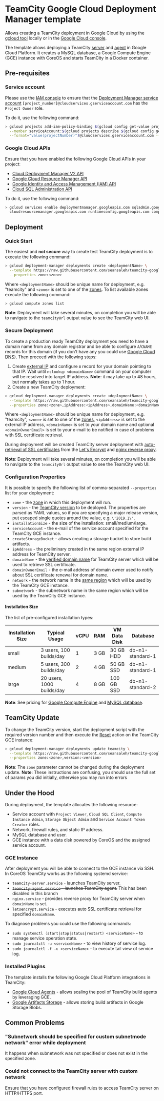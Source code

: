 # TeamCity Google Cloud Deployment Manager template

Allows creating a TeamCity deployment in Google Cloud by using the [gcloud tool](https://cloud.google.com/sdk/gcloud/) locally or in the [Google Cloud console](https://console.cloud.google.com/).

The template allows deploying a TeamCity [server](https://hub.docker.com/r/jetbrains/teamcity-server/) and [agent](https://hub.docker.com/r/jetbrains/teamcity-agent/) in Google Cloud Platform. It creates a MySQL database, a Google Compute Engine (GCE) instance with CoreOS and starts TeamCity in a Docker container.

## Pre-requisites

### Service account

Please use the [IAM console](https://console.cloud.google.com/iam-admin/iam/project) to ensure that the [Deployment Manager service account](https://cloud.google.com/deployment-manager/docs/access-control#access_control_for_deployment_manager) `[project_number]@cloudservices.gserviceaccount.com` has the `Project Owner` role.

To do it, use the following command:

```sh
> gcloud projects add-iam-policy-binding $(gcloud config get-value project) \
  --member serviceAccount:$(gcloud projects describe $(gcloud config get-value project) \
  --format="value(projectNumber)")@cloudservices.gserviceaccount.com --role roles/owner
```

### Google Cloud APIs

Ensure that you have enabled the following Google Cloud APIs in your project:
* [Cloud Deployment Manager V2 API](https://console.cloud.google.com/apis/api/deploymentmanager.googleapis.com/overview)
* [Google Cloud Resource Manager API](https://console.cloud.google.com/apis/api/cloudresourcemanager.googleapis.com/overview)
* [Google Identity and Access Management (IAM) API](https://console.cloud.google.com/apis/api/iam.googleapis.com/overview)
* [Cloud SQL Administration API](https://console.developers.google.com/apis/api/sqladmin.googleapis.com/overview)

To do it, use the following command:

```sh
> gcloud services enable deploymentmanager.googleapis.com sqladmin.googleapis.com iam.googleapis.com \
  cloudresourcemanager.googleapis.com runtimeconfig.googleapis.com compute.googleapis.com
```

## Deployment

### Quick Start 

The easiest and **not secure** way to create test TeamCity deployment is to execute the following command:

```sh
> gcloud deployment-manager deployments create <deploymentName> \
  --template https://raw.githubusercontent.com/seansaleh/teamcity-google-template/master/teamcity.jinja \
  --properties zone:<zone>
```

Where `<deploymentName>` should be unique name for deployment, e.g. "teamcity" and `<zone>` is set to one of the [zones](https://cloud.google.com/compute/docs/regions-zones/). To list available zones execute the following command:

```sh
> gcloud compute zones list
```

**Note**: Deployment will take several minutes, on completion you will be able to navigate to the `teamcityUrl` output value to see the TeamCity web UI.

### Secure Deployment

To create a production ready TeamCity deployment you need to have a domain name from any domain registrar and be able to configure `A`/`CNAME` records for this domain (if you don't have any you could use [Google Cloud DNS](https://cloud.google.com/dns/docs/quickstart)). Then proceed with the following steps:

1. Create [external IP](https://cloud.google.com/compute/docs/ip-addresses/reserve-static-external-ip-address) and configure `A` record for your domain pointing to that IP. Wait until `nslookup <domainName>` command on your computer will be resolved into target IP address. **Note**: it may take up to 48 hours, but normally takes up to 1 hour.
2. Create a new TeamCity deployment:

```sh
> gcloud deployment-manager deployments create <deploymentName> \
  --template https://raw.githubusercontent.com/seansaleh/teamcity-google-template/master/teamcity.jinja \
  --properties zone:<zone>,ipAddress:<ipAddress>,domainName:<domainName>,domainOwnerEmail:<domainOwnerEmail>
```

Where `<deploymentName>` should be unique name for deployment, e.g. "teamcity", `<zone>` is set to one of the [zones](https://cloud.google.com/compute/docs/regions-zones/), `<ipAddress>` is set to the external IP address, `<domainName>` is set to your domain name and optional `<domainOwnerEmail>` is set to your e-mail to be notified in case of problems with SSL certificate retrieval.

During deployment will be created TeamCity server deployment with [auto-retrieval of SSL certificates](https://github.com/JrCs/docker-letsencrypt-nginx-proxy-companion) from the [Let's Encrypt](https://letsencrypt.org/) and [nginx reverse proxy](https://github.com/jwilder/nginx-proxy).

**Note**: Deployment will take several minutes, on completion you will be able to navigate to the `teamcityUrl` output value to see the TeamCity web UI.

### Configuration Properties

It is possible to specify the following list of comma-separated `--properties` list for your deployment:

* `zone` - the [zone](https://cloud.google.com/compute/docs/regions-zones/) in which this deployment will run.
* `version` - the [TeamCity version](https://www.jetbrains.com/teamcity/download/) to be deployed. The properties are parsed as YAML values, so if you are specifying a major release version, put escaped single quotes around the value, e.g. `\'2019.1\'`.
* `installationSize` - the size of the installation: small/medium/large.
* `serviceAccount` - the e-mail of the service account specified for the TeamCity GCE instance.
* `createStorageBucket` - allows creating a storage bucket to store build artifacts.
* `ipAddress` - the preliminary created in the same region external IP address for TeamCity server.
* `domainName` - the [verified domain name](https://cloud.google.com/compute/docs/instances/create-ptr-record#domain_ownership) for TeamCity server which will be used to retrieve SSL certificate.
* `domainOwnerEmail` - the e-mail address of domain owner used to notify about SSL certificate renewal for domain name.
* `network` - the network name in the [same region](https://cloud.google.com/compute/docs/regions-zones/) which will be used by the TeamCity GCE instance.
* `subnetwork` - the subnetwork name in the same region which will be used by the TeamCity GCE instance.

#### Installation Size

The list of pre-configured installation types:

| Installation Size | Typical Usage             | vCPU | RAM  | VM Data Disk | Database         |
| ----------------- | ------------------------- | ---- | ---- | ------------ | ---------------- |
| small             | 3 users, 100 builds/day   | 1    | 3 GB | 30 GB HDD    | db-n1-standard-1 |
| medium            | 5 users, 300 builds/day   | 2    | 4 GB | 50 GB SSD    | db-n1-standard-1 |
| large             | 20 users, 1000 builds/day | 4    | 8 GB | 100 GB SSD   | db-n1-standard-2 |

**Note**: See pricing for [Google Compute Engine](https://cloud.google.com/compute/pricing#custommachinetypepricing) and [MySQL database](https://cloud.google.com/sql/docs/mysql/pricing).

## TeamCity Update

To change the TeamCity version, start the deployment script with the required version number and then execute the [Reset](https://cloud.google.com/compute/docs/instances/restarting-an-instance) action on the TeamCity GCE instance:
 
```sh
> gcloud deployment-manager deployments update teamcity \
  --template https://raw.githubusercontent.com/seansaleh/teamcity-google-template/master/teamcity.jinja \
  --properties zone:<zone>,version:<version>
```

**Note**: The `zone` parameter cannot be changed during the deployment update.
**Note**: These instructions are confusing, you should use the full set of params you did initially, otherwise you may run into errors

## Under the Hood

During deployment, the template allocates the following resource:
* Service account with `Project Viewer`, `Cloud SQL Client`, `Compute Instance Admin`, `Storage Object Admin` and `Service Account Token Creator` roles.
* Network, firewall rules, and static IP address.
* MySQL database and user.
* GCE instance with a data disk powered by CoreOS and the assigned service account.

### GCE Instance

After deployment you will be able to connect to the GCE instance via SSH. In CoreOS TeamCity works as the following systemd service:

* `teamcity-server.service` - launches TeamCity server.
* ~~`teamcity-agent.service` - launches TeamCity agent.~~ This has been disabled in this branch
* `nginx.service` - provides reverse proxy for TeamCity server when `domainName` is set.
* `letsencrypt.service` - executes auto SSL certificate retrieval for specified `domainName`.

To diagnose problems you could use the following commands:

* `sudo systemctl (start|stop|status|restart) <serviceName>` - to manage service operation state.
* `sudo journalctl -u <serviceName>` - to view history of service log.
* `sudo journalctl -f -u <serviceName>` - to execute tail view of service log.

### Installed Plugins

The template installs the following Google Cloud Platform integrations in TeamCity:

* [Google Cloud Agents](https://plugins.jetbrains.com/plugin/9704-google-cloud-agents) - allows scaling the pool of TeamCity build agents by leveraging GCE.
* [Google Artifacts Storage](https://plugins.jetbrains.com/plugin/9634-google-artifact-storage) - allows storing build artifacts in Google Storage Blobs.

## Common Problems

### "Subnetwork should be specified for custom subnetmode network" error while deployment

It happens when subnetwork was not specified or does not exist in the specified zone.

### Could not connect to the TeamCity server with custom network

Ensure that you have configured firewall rules to access TeamCity server on HTTP/HTTPS port.
